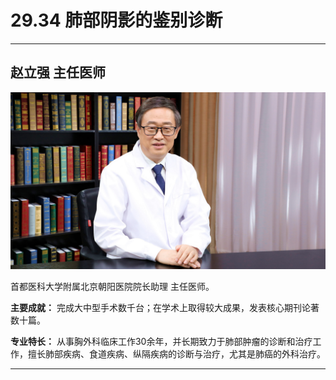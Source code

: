 # 29.34 肺部阴影的鉴别诊断

---

## 赵立强 主任医师

![1685944222735](image/c29_034/1685944222735.png)

首都医科大学附属北京朝阳医院院长助理 主任医师。

**主要成就：** 完成大中型手术数千台；在学术上取得较大成果，发表核心期刊论著数十篇。

**专业特长：** 从事胸外科临床工作30余年，并长期致力于肺部肿瘤的诊断和治疗工作，擅长肺部疾病、食道疾病、纵隔疾病的诊断与治疗，尤其是肺癌的外科治疗。

---
